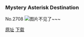 ### Mystery Asterisk Destination
No.2708
![图片不见了~~~](https://imgs.xkcd.com/comics/mystery_asterisk_destination.png)

[原址](https://xkcd.com//2708) [下载](https://imgs.xkcd.com/comics/mystery_asterisk_destination.png)

